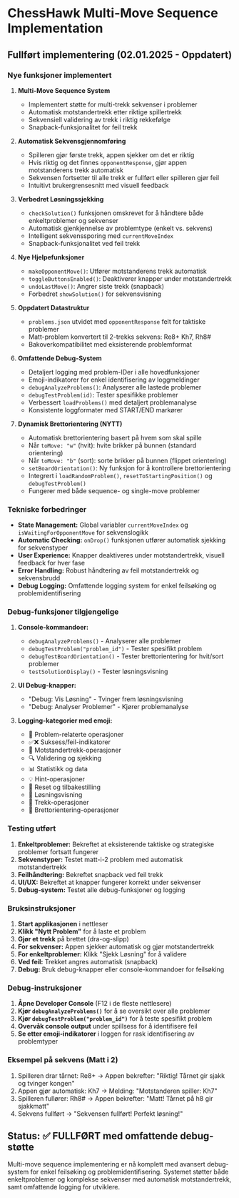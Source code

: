 # ChessHawk Multi-Move Sequence Implementation

## Fullført implementering (02.01.2025 - Oppdatert)

### Nye funksjoner implementert

1. **Multi-Move Sequence System**
   - Implementert støtte for multi-trekk sekvenser i problemer
   - Automatisk motstandertrekk etter riktige spillertrekk
   - Sekvensiell validering av trekk i riktig rekkefølge
   - Snapback-funksjonalitet for feil trekk

2. **Automatisk Sekvensgjennomføring**
   - Spilleren gjør første trekk, appen sjekker om det er riktig
   - Hvis riktig og det finnes `opponentResponse`, gjør appen motstanderens trekk automatisk
   - Sekvensen fortsetter til alle trekk er fullført eller spilleren gjør feil
   - Intuitivt brukergrensesnitt med visuell feedback

3. **Verbedret Løsningssjekking**
   - `checkSolution()` funksjonen omskrevet for å håndtere både enkeltproblemer og sekvenser
   - Automatisk gjenkjennelse av problemtype (enkelt vs. sekvens)
   - Intelligent sekvenssporing med `currentMoveIndex`
   - Snapback-funksjonalitet ved feil trekk

4. **Nye Hjelpefunksjoner**
   - `makeOpponentMove()`: Utfører motstanderens trekk automatisk
   - `toggleButtonsEnabled()`: Deaktiverer knapper under motstandertrekk
   - `undoLastMove()`: Angrer siste trekk (snapback)
   - Forbedret `showSolution()` for sekvensvisning

5. **Oppdatert Datastruktur**
   - `problems.json` utvidet med `opponentResponse` felt for taktiske problemer
   - Matt-problem konvertert til 2-trekks sekvens: Re8+ Kh7, Rh8#
   - Bakoverkompatibilitet med eksisterende problemformat

6. **Omfattende Debug-System**
   - Detaljert logging med problem-IDer i alle hovedfunksjoner
   - Emoji-indikatorer for enkel identifisering av loggmeldinger
   - `debugAnalyzeProblems()`: Analyserer alle lastede problemer
   - `debugTestProblem(id)`: Tester spesifikke problemer
   - Verbessert `loadProblems()` med detaljert problemanalyse
   - Konsistente loggformater med START/END markører

7. **Dynamisk Brettorientering (NYTT)**
   - Automatisk brettorientering basert på hvem som skal spille
   - Når `toMove: "w"` (hvit): hvite brikker på bunnen (standard orientering)
   - Når `toMove: "b"` (sort): sorte brikker på bunnen (flippet orientering)
   - `setBoardOrientation()`: Ny funksjon for å kontrollere brettorientering
   - Integrert i `loadRandomProblem()`, `resetToStartingPosition()` og `debugTestProblem()`
   - Fungerer med både sequence- og single-move problemer

### Tekniske forbedringer

- **State Management:** Global variabler `currentMoveIndex` og `isWaitingForOpponentMove` for sekvenslogikk
- **Automatic Checking:** `onDrop()` funksjonen utfører automatisk sjekking for sekvenstyper
- **User Experience:** Knapper deaktiveres under motstandertrekk, visuell feedback for hver fase
- **Error Handling:** Robust håndtering av feil motstandertrekk og sekvensbrudd
- **Debug Logging:** Omfattende logging system for enkel feilsøking og problemidentifisering

### Debug-funksjoner tilgjengelige

1. **Console-kommandoer:**
   - `debugAnalyzeProblems()` - Analyserer alle problemer
   - `debugTestProblem("problem_id")` - Tester spesifikt problem
   - `debugTestBoardOrientation()` - Tester brettorientering for hvit/sort problemer
   - `testSolutionDisplay()` - Tester løsningsvisning

2. **UI Debug-knapper:**
   - "Debug: Vis Løsning" - Tvinger frem løsningsvisning
   - "Debug: Analyser Problemer" - Kjører problemanalyse

3. **Logging-kategorier med emoji:**
   - 🎯 Problem-relaterte operasjoner
   - ✅❌ Suksess/feil-indikatorer
   - 🤖 Motstandertrekk-operasjoner
   - 🔍 Validering og sjekking
   - 📊 Statistikk og data
   - 💡 Hint-operasjoner
   - 🔄 Reset og tilbakestilling
   - 📖 Løsningsvisning
   - 🎲 Trekk-operasjoner
   - 🎨 Brettorientering-operasjoner

### Testing utført

1. **Enkeltproblemer:** Bekreftet at eksisterende taktiske og strategiske problemer fortsatt fungerer
2. **Sekvenstyper:** Testet matt-i-2 problem med automatisk motstandertrekk
3. **Feilhåndtering:** Bekreftet snapback ved feil trekk
4. **UI/UX:** Bekreftet at knapper fungerer korrekt under sekvenser
5. **Debug-system:** Testet alle debug-funksjoner og logging

### Bruksinstruksjoner

1. **Start applikasjonen** i nettleser
2. **Klikk "Nytt Problem"** for å laste et problem
3. **Gjør et trekk** på brettet (dra-og-slipp)
4. **For sekvenser:** Appen sjekker automatisk og gjør motstandertrekk
5. **For enkeltproblemer:** Klikk "Sjekk Løsning" for å validere
6. **Ved feil:** Trekket angres automatisk (snapback)
7. **Debug:** Bruk debug-knapper eller console-kommandoer for feilsøking

### Debug-instruksjoner

1. **Åpne Developer Console** (F12 i de fleste nettlesere)
2. **Kjør `debugAnalyzeProblems()`** for å se oversikt over alle problemer
3. **Kjør `debugTestProblem("problem_id")`** for å teste spesifikt problem
4. **Overvåk console output** under spillsess for å identifisere feil
5. **Se etter emoji-indikatorer** i loggen for rask identifisering av problemtyper

### Eksempel på sekvens (Matt i 2)

1. Spilleren drar tårnet: Re8+ → Appen bekrefter: "Riktig! Tårnet gir sjakk og tvinger kongen"
2. Appen gjør automatisk: Kh7 → Melding: "Motstanderen spiller: Kh7"
3. Spilleren fullører: Rh8# → Appen bekrefter: "Matt! Tårnet på h8 gir sjakkmatt"
4. Sekvens fullført → "Sekvensen fullført! Perfekt løsning!"

## Status: ✅ FULLFØRT med omfattende debug-støtte

Multi-move sequence implementering er nå komplett med avansert debug-system for enkel feilsøking og problemidentifisering. Systemet støtter både enkeltproblemer og komplekse sekvenser med automatisk motstandertrekk, samt omfattende logging for utviklere.
